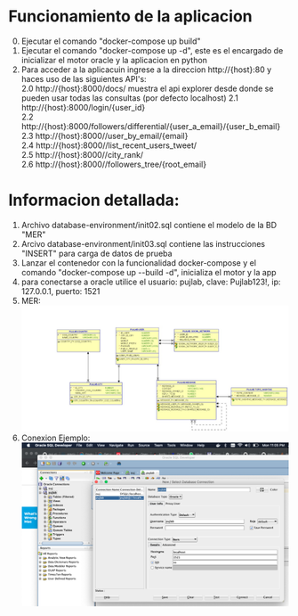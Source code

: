 # Funcionamiento de la aplicacion


0. Ejecutar el comando "docker-compose up build"
1. Ejecutar el comando "docker-compose up -d", este es el encargado de inicializar el motor oracle y la aplicacion en python  
2. Para acceder a la aplicacuin ingrese a la direccion http://{host}:80 y haces uso de las siguientes API's:  
2.0 http://{host}:8000/docs/ muestra el api explorer desde donde se pueden usar todas las consultas (por defecto localhost)
2.1 http://{host}:8000/login/{user_id}  
2.2 http://{host}:8000/followers/differential/{user_a_email}/{user_b_email}  
2.3 http://{host}:8000//user_by_email/{email}  
2.4 http://{host}:8000//list_recent_users_tweet/  
2.5 http://{host}:8000//city_rank/  
2.6 http://{host}:8000//followers_tree/{root_email}  


# Informacion detallada:

1. Archivo database-environment/init02.sql contiene el modelo de la BD "MER"
2. Arcivo database-environment/init03.sql contiene las instrucciones "INSERT" para carga de datos de prueba
3. Lanzar el contenedor con la funcionalidad docker-compose y el comando "docker-compose up --build -d", inicializa el motor y la app
4. para conectarse a oracle utilice el usuario: pujlab, clave: Pujlab123!, ip: 127.0.0.1, puerto: 1521 
5. MER: ![MER](https://github.com/ppsirg/puj_dbs/blob/master/oracle/database_design/MER-V1.jpeg?raw=true)
6. Conexion Ejemplo: ![Conexion de ejemplo](https://github.com/ppsirg/puj_dbs/blob/master/oracle/database_design/ejemploconn.png?raw=true) 